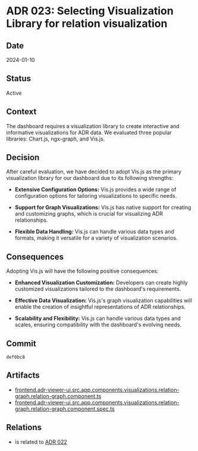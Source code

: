 # ADR 023: Selecting Visualization Library for relation visualization

## Date

2024-01-10

## Status

Active

## Context

The dashboard requires a visualization library to create interactive and informative visualizations for ADR data. We evaluated three popular libraries: Chart.js, ngx-graph, and Vis.js.

## Decision

After careful evaluation, we have decided to adopt Vis.js as the primary visualization library for our dashboard due to its following strengths:

- **Extensive Configuration Options:** Vis.js provides a wide range of configuration options for tailoring visualizations to specific needs.

- **Support for Graph Visualizations:** Vis.js has native support for creating and customizing graphs, which is crucial for visualizing ADR relationships.

- **Flexible Data Handling:** Vis.js can handle various data types and formats, making it versatile for a variety of visualization scenarios.

## Consequences

Adopting Vis.js will have the following positive consequences:

- **Enhanced Visualization Customization:** Developers can create highly customized visualizations tailored to the dashboard's requirements.

- **Effective Data Visualization:** Vis.js's graph visualization capabilities will enable the creation of insightful representations of ADR relationships.

- **Scalability and Flexibility:** Vis.js can handle various data types and scales, ensuring compatibility with the dashboard's evolving needs.

## Commit

`def0bc8`

## Artifacts

- [frontend.adr-viewer-ui.src.app.components.visualizations.relation-graph.relation-graph.component.ts](../../frontend/adr-viewer-ui/src/app/components/visualizations/relation-graph/relation-graph.component.ts)
- [frontend.adr-viewer-ui.src.app.components.visualizations.relation-graph.relation-graph.component.spec.ts](../../frontend/adr-viewer-ui/src/app/components/visualizations/relation-graph/relation-graph.component.spec.ts)


## Relations

- is related to [ADR 022](adr-022.md)
